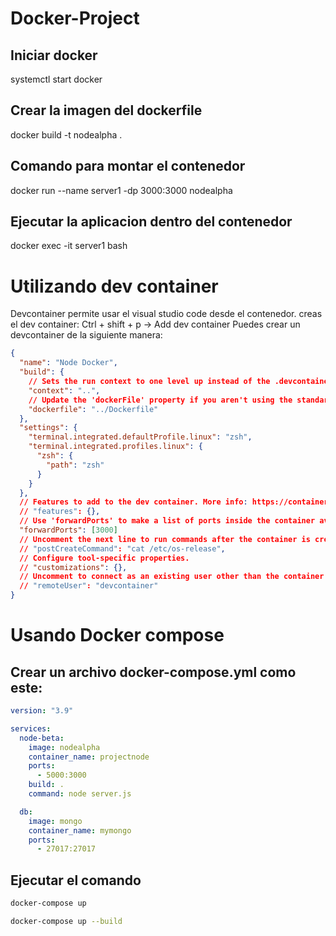 # Docker-Project

## Iniciar docker

systemctl start docker

## Crear la imagen del dockerfile

docker build -t nodealpha .

## Comando para montar el contenedor

docker run --name server1 -dp 3000:3000 nodealpha

## Ejecutar la aplicacion dentro del contenedor

docker exec -it server1 bash

# Utilizando dev container

Devcontainer permite usar el visual studio code desde el contenedor.
creas el dev container: Ctrl + shift + p -> Add dev container
Puedes crear un devcontainer de la siguiente manera:

```json
{
  "name": "Node Docker",
  "build": {
    // Sets the run context to one level up instead of the .devcontainer folder.
    "context": "..",
    // Update the 'dockerFile' property if you aren't using the standard 'Dockerfile' filename.
    "dockerfile": "../Dockerfile"
  },
  "settings": {
    "terminal.integrated.defaultProfile.linux": "zsh",
    "terminal.integrated.profiles.linux": {
      "zsh": {
        "path": "zsh"
      }
    }
  },
  // Features to add to the dev container. More info: https://containers.dev/features.
  // "features": {},
  // Use 'forwardPorts' to make a list of ports inside the container available locally.
  "forwardPorts": [3000]
  // Uncomment the next line to run commands after the container is created.
  // "postCreateCommand": "cat /etc/os-release",
  // Configure tool-specific properties.
  // "customizations": {},
  // Uncomment to connect as an existing user other than the container default. More info: https://aka.ms/dev-containers-non-root.
  // "remoteUser": "devcontainer"
}
```

# Usando Docker compose

## Crear un archivo docker-compose.yml como este:

```yml
version: "3.9"

services:
  node-beta:
    image: nodealpha
    container_name: projectnode
    ports:
      - 5000:3000
    build: .
    command: node server.js

  db:
    image: mongo
    container_name: mymongo
    ports:
      - 27017:27017
```

## Ejecutar el comando

```bash
docker-compose up
```

```bash
docker-compose up --build
```
